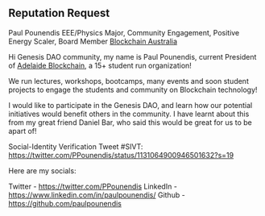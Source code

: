 ## Reputation Request

Paul Pounendis 
EEE/Physics Major, Community Engagement, Positive Energy Scaler, Board Member [Blockchain Australia](https://blockchainaustralia.org)

Hi Genesis DAO community, my name is Paul Pounendis, current President of [Adelaide Blockchain](https://facebook.com/adelaideblockchain), a 15+ student run organization!

We run lectures, workshops, bootcamps, many events and soon student projects to engage the students and community on Blockchain technology!

I would like to participate in the Genesis DAO, and learn how our potential initiatives would benefit others in the community. 
I have learnt about this from my great friend Daniel Bar, who said this would be great for us to be apart of!

Social-Identity Verification Tweet #SIVT: https://twitter.com/PPounendis/status/1131064900946501632?s=19

Here are my socials:

Twitter - https://twitter.com/PPounendis
LinkedIn - https://www.linkedin.com/in/paulpounendis/
Github - https://github.com/paulpounendis
